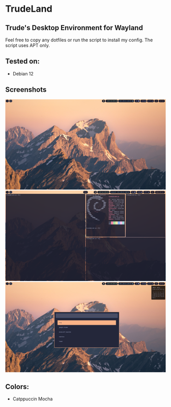# TrudeLand
## Trude's Desktop Environment for Wayland

Feel free to copy any dotfiles or run the script to install my config.
The script uses APT only.

## Tested on:
- Debian 12

## Screenshots
![Screenshot1](/screenshots/screenshot.png)
![Screenshot2](/screenshots/screenshot2.png)
![Screenshot3](/screenshots/screenshot3.png)

## Colors:
- Catppuccin Mocha
